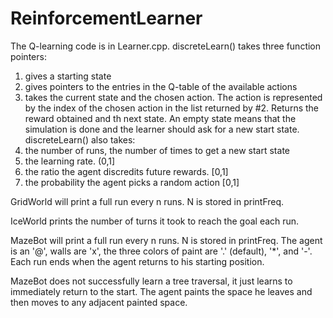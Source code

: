 # ReinforcementLearner
The Q-learning code is in Learner.cpp.  discreteLearn() takes three function pointers:
  1. gives a starting state  
  2. gives pointers to the entries in the Q-table of the available actions
  3. takes the current state and the chosen action.  The action is represented by the index of the chosen action in the list returned by #2.  Returns the reward obtained and th next state.  An empty state means that the simulation is done and the learner should ask for a new start state.
discreteLearn() also takes:
  4. the number of runs, the number of times to get a new start state
  5. the learning rate. (0,1]
  6. the ratio the agent discredits future rewards. [0,1]
  7. the probability the agent picks a random action [0,1]
  
  GridWorld will print a full run every n runs. N is stored in printFreq.
  
  IceWorld prints the number of turns it took to reach the goal each run.
  
  MazeBot will print a full run every n runs. N is stored in printFreq.
  The agent is an '@', walls are 'x', the three colors of paint are '.' (default), '*', and '-'.  Each run ends when the agent returns to his starting position.
  
  MazeBot does not successfully learn a tree traversal, it just learns to immediately return to the start.  The agent paints the space he leaves and then moves to any adjacent painted space.
